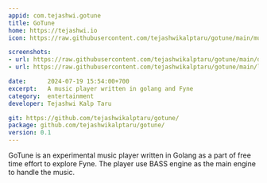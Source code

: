 ```yaml
---
appid: com.tejashwi.gotune
title: GoTune
home: https://tejashwi.io
icon: https://raw.githubusercontent.com/tejashwikalptaru/gotune/main/music.png

screenshots:
- url: https://raw.githubusercontent.com/tejashwikalptaru/gotune/main/dark.png
- url: https://raw.githubusercontent.com/tejashwikalptaru/gotune/main/light.png

date:      2024-07-19 15:54:00+700
excerpt:   A music player written in golang and Fyne
category:  entertainment
developer: Tejashwi Kalp Taru

git: https://github.com/tejashwikalptaru/gotune/
package: github.com/tejashwikalptaru/gotune/
version: 0.1
---
```


GoTune is an experimental music player written in Golang as a part of free time effort to explore Fyne. The player use BASS engine as the main engine to handle the music.
